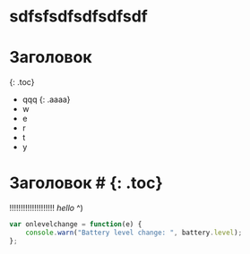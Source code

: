 ---
---
# sdfsfsdfsdfsdfsdf
# Заголовок
{: .toc}

* qqq
{: .aaaa}
* w
* e
* r
* t
* y

# Заголовок # {: .toc}
!!!!!!!!!!!!!!!!!!!!
*hello* ^)

~~~ js
var onlevelchange = function(e) {
    console.warn("Battery level change: ", battery.level);
};
~~~
